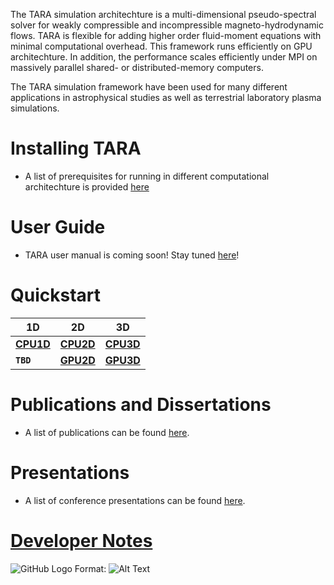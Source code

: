 The TARA simulation architechture is a multi-dimensional pseudo-spectral solver for weakly compressible and incompressible magneto-hydrodynamic flows. TARA is flexible for adding higher order fluid-moment equations with minimal computational overhead. This framework runs efficiently on GPU architechture. In addition, the performance scales efficiently under MPI on massively parallel shared- or distributed-memory computers.

The TARA simulation framework have been used for many different applications in astrophysical studies as well as terrestrial laboratory plasma simulations.

# Installing TARA

- A list of prerequisites for running in different computational architechture is provided [here](prerequisites.md)

# User Guide
- TARA user manual is coming soon! Stay tuned [here](documentation.md)!

# Quickstart

1D | 2D | 3D
------ | ------ | -----
[**CPU1D**](cpu1d.md) | [**CPU2D**](cpu2d.md) | [**CPU3D**](cpu3d.md)
**`TBD`** | [**GPU2D**](gpu2d.md) | [**GPU3D**](gpu3d.md)

# Publications and Dissertations
- A list of publications can be found [here](publications.md).

# Presentations
- A list of conference presentations can be found [here](presentations.md).

# [Developer Notes](dev-notes.md)

![GitHub Logo](/images/logo.png)
Format: ![Alt Text](url)



<!--
## Welcome to GitHub Pages
You can use the [editor on GitHub](https://github.com/RupakMukherjee/TARA/edit/gh-pages/index.md) to maintain and preview the content for your website in Markdown files.
Whenever you commit to this repository, GitHub Pages will run [Jekyll](https://jekyllrb.com/) to rebuild the pages in your site, from the content in your Markdown files.
### Markdown
Markdown is a lightweight and easy-to-use syntax for styling your writing. It includes conventions for
```markdown
Syntax highlighted code block
# Header 1
## Header 2
### Header 3
- Bulleted
- List
1. Numbered
2. List
**Bold** and _Italic_ and `Code` text
[Link](url) and ![Image](src)
```
For more details see [GitHub Flavored Markdown](https://guides.github.com/features/mastering-markdown/).
### Jekyll Themes
Your Pages site will use the layout and styles from the Jekyll theme you have selected in your [repository settings](https://github.com/RupakMukherjee/TARA/settings). The name of this theme is saved in the Jekyll `_config.yml` configuration file.
### Support or Contact
Having trouble with Pages? Check out our [documentation](https://docs.github.com/categories/github-pages-basics/) or [contact support](https://support.github.com/contact) and we’ll help you sort it out.
-->
